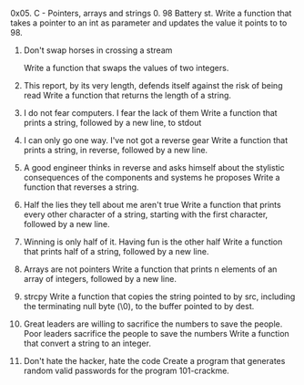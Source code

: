 0x05. C - Pointers, arrays and strings
0. 98 Battery st.
Write a function that takes a pointer to an int as parameter and updates the value it points to to 98.
1. Don't swap horses in crossing a stream

	Write a function that swaps the values of two integers.
2. This report, by its very length, defends itself against the risk of being read
	Write a function that returns the length of a string.
3. I do not fear computers. I fear the lack of them
	Write a function that prints a string, followed by a new line, to stdout
4. I can only go one way. I've not got a reverse gear
	Write a function that prints a string, in reverse, followed by a new line.
5. A good engineer thinks in reverse and asks himself about the stylistic consequences of the components and systems he proposes
	Write a function that reverses a string.
6. Half the lies they tell about me aren't true
	Write a function that prints every other character of a string, starting with the first character, followed by a new line.
7. Winning is only half of it. Having fun is the other half
	Write a function that prints half of a string, followed by a new line.
8. Arrays are not pointers
	Write a function that prints n elements of an array of integers, followed by a new line.
9. strcpy
	Write a function that copies the string pointed to by src, including the terminating null byte (\0), to the buffer pointed to by dest.
10. Great leaders are willing to sacrifice the numbers to save the people. Poor leaders sacrifice the people to save the numbers
Write a function that convert a string to an integer.
11. Don't hate the hacker, hate the code
	Create a program that generates random valid passwords for the program 101-crackme.

